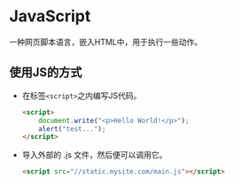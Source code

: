 # JavaScript

一种网页脚本语言，嵌入HTML中，用于执行一些动作。

## 使用JS的方式

- 在标签`<script>`之内编写JS代码。

    ```html
    <script>
        document.write("<p>Hello World!</p>");
        alert("test...");
    </script>
    ```

- 导入外部的 .js 文件，然后便可以调用它。

    ```html
    <script src="//static.mysite.com/main.js"></script>
    ```
